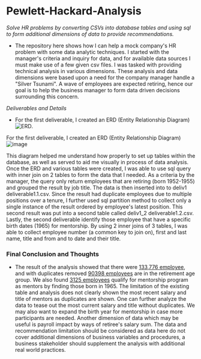 # Pewlett-Hackard-Analysis

_Solve HR problems by converting CSVs into database tables and using sql to form additional dimensions of data to provide recommendations._

- The repository here shows how I can help a mock company's HR problem with some data analytic techniques.  I started with the manager's criteria and inquiry for data, and for available data sources I must make use of a few given csv files.  I was tasked with providing technical analysis in various dimensions.  These analysis and data dimensions were based upon a need for the company manager handle a "Silver Tsunami".  A wave of employees are expected retiring, hence our goal is to help the business manager to form data driven decisions surrounding this concern.  

_Deliverables and Details_
- For the first deliverable, I created an ERD (Entity Relationship Diagram) ![ERD](QuickDBD-export.png).

For the first deliverable, I created an ERD (Entity Relationship Diagram)
![image](https://user-images.githubusercontent.com/44914731/127033647-501f8a9c-b208-4bc1-af4e-26da3cfdbe8c.png)

This diagram helped me understand how properly to set up tables within the database, as well as served to aid me visually in process of data analysis. Once the ERD and various tables were created, I was able to use sql query with inner join on 2 tables to form the data that I needed. As a criteria by the manager, the query only return employees that are retiring (born 1952-1955) and grouped the result by job title. The data is then inserted into to deliv1 deliverable1.1.csv. Since the result had duplicate employees due to multiple positions over a tenure, I further used sql partition method to collect only a single instance of the result ordered by employee's latest position. This second result was put into a second table called deliv1_2 deliverable1.2.csv. Lastly, the second deliverable identify those employee that have a specific birth dates (1965) for mentorship. By using 2 inner joins of 3 tables, I was able to collect employee number (a common key to join on), first and last name, title and from and to date and their title.

### Final Conclusion and Thoughts

- The result of the analysis showed that there were [133,776 employee](Data/deliverable1.1.csv), and with duplicates removed [90398 employees](Data/deliverable1.2.csv) are in the retirement age group.  We also found [3125 employees](Data/deliverable2.csv) qualify for mentorship program as mentors by finding those born in 1965.  The limitation of the existing table and analysis does not clearly shown the most recent salary and title of mentors as duplicates are shown.  One can further analyze the data to tease out the most current salary and title without duplicates.  We may also want to expand the birth year for mentorship in case more participants are needed.  Another dimension of data which may be useful is payroll impact by ways of retiree's salary sum.  The data and recommendation limitation should be considered as data here do not cover additional dimensions of business variables and procedures, a business stakeholder should supplement the analysis with additional real world practices. 
